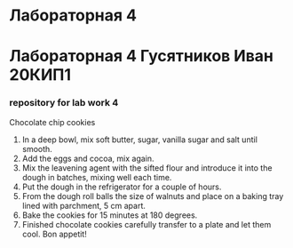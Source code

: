 # Лабораторная 4
# Лабораторная 4 Гусятников Иван 20КИП1
### repository for lab work 4 

Chocolate chip cookies
1. In a deep bowl, mix soft butter, sugar, vanilla sugar and salt until smooth.
2. Add the eggs and cocoa, mix again.
3. Mix the leavening agent with the sifted flour and introduce it into the dough in batches, mixing well each time.
4. Put the dough in the refrigerator for a couple of hours.
5. From the dough roll balls the size of walnuts and place on a baking tray lined with parchment, 5 cm apart.
6. Bake the cookies for 15 minutes at 180 degrees.
7. Finished chocolate cookies carefully transfer to a plate and let them cool.
Bon appetit!
